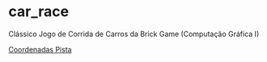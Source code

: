 # car_race
Clássico Jogo de Corrida de Carros da Brick Game (Computação Gráfica I)


[Coordenadas Pista](https://www.geogebra.org/m/ev59ft87)

